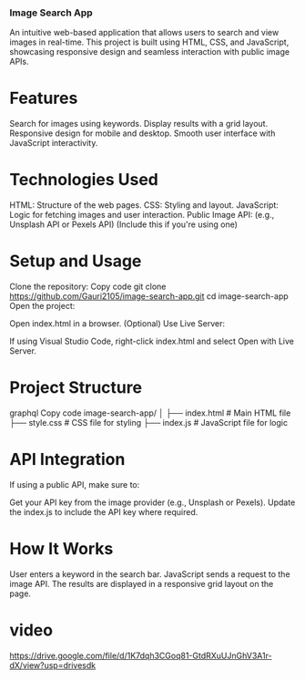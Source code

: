 ### Image Search App
An intuitive web-based application that allows users to search and view images in real-time. This project is built using HTML, CSS, and JavaScript, showcasing responsive design and seamless interaction with public image APIs.

# Features
Search for images using keywords.
Display results with a grid layout.
Responsive design for mobile and desktop.
Smooth user interface with JavaScript interactivity.

# Technologies Used
HTML: Structure of the web pages.
CSS: Styling and layout.
JavaScript: Logic for fetching images and user interaction.
Public Image API: (e.g., Unsplash API or Pexels API) (Include this if you're using one)

# Setup and Usage
Clone the repository:
Copy code
git clone https://github.com/Gauri2105/image-search-app.git
cd image-search-app
Open the project:

Open index.html in a browser.
(Optional) Use Live Server:

If using Visual Studio Code, right-click index.html and select Open with Live Server.
# Project Structure
graphql
Copy code
image-search-app/
│
├── index.html      # Main HTML file
├── style.css       # CSS file for styling
├── index.js       # JavaScript file for logic

# API Integration
If using a public API, make sure to:

Get your API key from the image provider (e.g., Unsplash or Pexels).
Update the index.js to include the API key where required.

# How It Works
User enters a keyword in the search bar.
JavaScript sends a request to the image API.
The results are displayed in a responsive grid layout on the page.

# video 
https://drive.google.com/file/d/1K7dqh3CGoq81-GtdRXuUJnGhV3A1r-dX/view?usp=drivesdk
